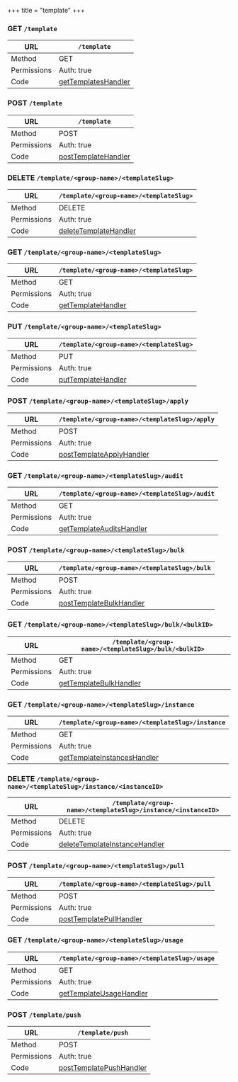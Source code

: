 +++
title = "template"
+++


### GET `/template`

URL         | **`/template`**
----------- |----------
Method      | GET     
Permissions |  Auth: true
Code        | [getTemplatesHandler](https://github.com/ovh/cds/search?q=%22func+%28api+*API%29+getTemplatesHandler%22)
    









### POST `/template`

URL         | **`/template`**
----------- |----------
Method      | POST     
Permissions |  Auth: true
Code        | [postTemplateHandler](https://github.com/ovh/cds/search?q=%22func+%28api+*API%29+postTemplateHandler%22)
    









### DELETE `/template/<group-name>/<templateSlug>`

URL         | **`/template/<group-name>/<templateSlug>`**
----------- |----------
Method      | DELETE     
Permissions |  Auth: true
Code        | [deleteTemplateHandler](https://github.com/ovh/cds/search?q=%22func+%28api+*API%29+deleteTemplateHandler%22)
    









### GET `/template/<group-name>/<templateSlug>`

URL         | **`/template/<group-name>/<templateSlug>`**
----------- |----------
Method      | GET     
Permissions |  Auth: true
Code        | [getTemplateHandler](https://github.com/ovh/cds/search?q=%22func+%28api+*API%29+getTemplateHandler%22)
    









### PUT `/template/<group-name>/<templateSlug>`

URL         | **`/template/<group-name>/<templateSlug>`**
----------- |----------
Method      | PUT     
Permissions |  Auth: true
Code        | [putTemplateHandler](https://github.com/ovh/cds/search?q=%22func+%28api+*API%29+putTemplateHandler%22)
    









### POST `/template/<group-name>/<templateSlug>/apply`

URL         | **`/template/<group-name>/<templateSlug>/apply`**
----------- |----------
Method      | POST     
Permissions |  Auth: true
Code        | [postTemplateApplyHandler](https://github.com/ovh/cds/search?q=%22func+%28api+*API%29+postTemplateApplyHandler%22)
    









### GET `/template/<group-name>/<templateSlug>/audit`

URL         | **`/template/<group-name>/<templateSlug>/audit`**
----------- |----------
Method      | GET     
Permissions |  Auth: true
Code        | [getTemplateAuditsHandler](https://github.com/ovh/cds/search?q=%22func+%28api+*API%29+getTemplateAuditsHandler%22)
    









### POST `/template/<group-name>/<templateSlug>/bulk`

URL         | **`/template/<group-name>/<templateSlug>/bulk`**
----------- |----------
Method      | POST     
Permissions |  Auth: true
Code        | [postTemplateBulkHandler](https://github.com/ovh/cds/search?q=%22func+%28api+*API%29+postTemplateBulkHandler%22)
    









### GET `/template/<group-name>/<templateSlug>/bulk/<bulkID>`

URL         | **`/template/<group-name>/<templateSlug>/bulk/<bulkID>`**
----------- |----------
Method      | GET     
Permissions |  Auth: true
Code        | [getTemplateBulkHandler](https://github.com/ovh/cds/search?q=%22func+%28api+*API%29+getTemplateBulkHandler%22)
    









### GET `/template/<group-name>/<templateSlug>/instance`

URL         | **`/template/<group-name>/<templateSlug>/instance`**
----------- |----------
Method      | GET     
Permissions |  Auth: true
Code        | [getTemplateInstancesHandler](https://github.com/ovh/cds/search?q=%22func+%28api+*API%29+getTemplateInstancesHandler%22)
    









### DELETE `/template/<group-name>/<templateSlug>/instance/<instanceID>`

URL         | **`/template/<group-name>/<templateSlug>/instance/<instanceID>`**
----------- |----------
Method      | DELETE     
Permissions |  Auth: true
Code        | [deleteTemplateInstanceHandler](https://github.com/ovh/cds/search?q=%22func+%28api+*API%29+deleteTemplateInstanceHandler%22)
    









### POST `/template/<group-name>/<templateSlug>/pull`

URL         | **`/template/<group-name>/<templateSlug>/pull`**
----------- |----------
Method      | POST     
Permissions |  Auth: true
Code        | [postTemplatePullHandler](https://github.com/ovh/cds/search?q=%22func+%28api+*API%29+postTemplatePullHandler%22)
    









### GET `/template/<group-name>/<templateSlug>/usage`

URL         | **`/template/<group-name>/<templateSlug>/usage`**
----------- |----------
Method      | GET     
Permissions |  Auth: true
Code        | [getTemplateUsageHandler](https://github.com/ovh/cds/search?q=%22func+%28api+*API%29+getTemplateUsageHandler%22)
    









### POST `/template/push`

URL         | **`/template/push`**
----------- |----------
Method      | POST     
Permissions |  Auth: true
Code        | [postTemplatePushHandler](https://github.com/ovh/cds/search?q=%22func+%28api+*API%29+postTemplatePushHandler%22)
    









